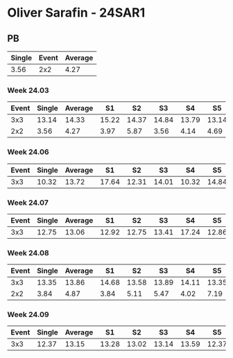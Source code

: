 # Oliver Sarafin - 24SAR1

## PB
|Single|Event|Average|
|----|----|----|
|3.56|2x2|4.27|
### Week 24.03
|Event|Single|Average|S1|S2|S3|S4|S5|
|-----|-------|------|--|--|--|--|--|
|3x3|13.14|14.33|15.22|14.37|14.84|13.79|13.14|
|2x2|3.56|4.27|3.97|5.87|3.56|4.14|4.69|
### Week 24.06
|Event|Single|Average|S1|S2|S3|S4|S5|
|-----|-------|------|--|--|--|--|--|
|3x3|10.32|13.72|17.64|12.31|14.01|10.32|14.84|
### Week 24.07
|Event|Single|Average|S1|S2|S3|S4|S5|
|-----|-------|------|--|--|--|--|--|
|3x3|12.75|13.06|12.92|12.75|13.41|17.24|12.86|
### Week 24.08
|Event|Single|Average|S1|S2|S3|S4|S5|
|-----|-------|------|--|--|--|--|--|
|3x3|13.35|13.86|14.68|13.58|13.89|14.11|13.35|
|2x2|3.84|4.87|3.84|5.11|5.47|4.02|7.19|
### Week 24.09
|Event|Single|Average|S1|S2|S3|S4|S5|
|-----|-------|------|--|--|--|--|--|
|3x3|12.37|13.15|13.28|13.02|13.14|13.59|12.37|
